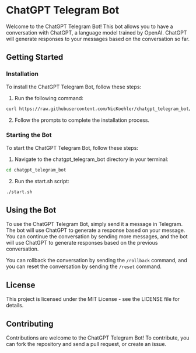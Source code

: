 # ChatGPT Telegram Bot

Welcome to the ChatGPT Telegram Bot! This bot allows you to have a conversation with ChatGPT, a language model trained by OpenAI. ChatGPT will generate responses to your messages based on the conversation so far.

## Getting Started

### Installation

To install the ChatGPT Telegram Bot, follow these steps:

1. Run the following command:

```sh
curl https://raw.githubusercontent.com/NicKoehler/chatgpt_telegram_bot/main/install.sh | sh
```

2. Follow the prompts to complete the installation process.

### Starting the Bot

To start the ChatGPT Telegram Bot, follow these steps:

1. Navigate to the chatgpt_telegram_bot directory in your terminal:

```sh
cd chatgpt_telegram_bot
```

2. Run the start.sh script:

```sh
./start.sh
```

## Using the Bot

To use the ChatGPT Telegram Bot, simply send it a message in Telegram. The bot will use ChatGPT to generate a response based on your message. You can continue the conversation by sending more messages, and the bot will use ChatGPT to generate responses based on the previous conversation.

You can rollback the conversation by sending the `/rollback` command, and you can reset the conversation by sending the `/reset` command.

## License

This project is licensed under the MIT License - see the LICENSE file for details.

## Contributing

Contributions are welcome to the ChatGPT Telegram Bot! To contribute, you can fork the repository and send a pull request, or create an issue.
